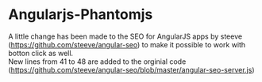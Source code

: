 # Angularjs-Phantomjs
A little change has been made to the SEO for AngularJS apps by steeve (https://github.com/steeve/angular-seo) to make it possible to work with botton click as well.
<br />
New lines from 41 to 48 are added to the orginial code (https://github.com/steeve/angular-seo/blob/master/angular-seo-server.js)
